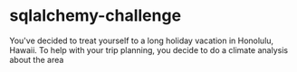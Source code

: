 # sqlalchemy-challenge
 You've decided to treat yourself to a long holiday vacation in Honolulu, Hawaii. To help with your trip planning, you decide to do a climate analysis about the area
